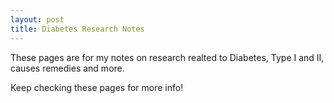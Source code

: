 ```yaml
---
layout: post
title: Diabetes Research Notes
---
```

These pages are for my notes on research realted to Diabetes, Type I and II, causes remedies and more.

Keep checking these pages for more info!

